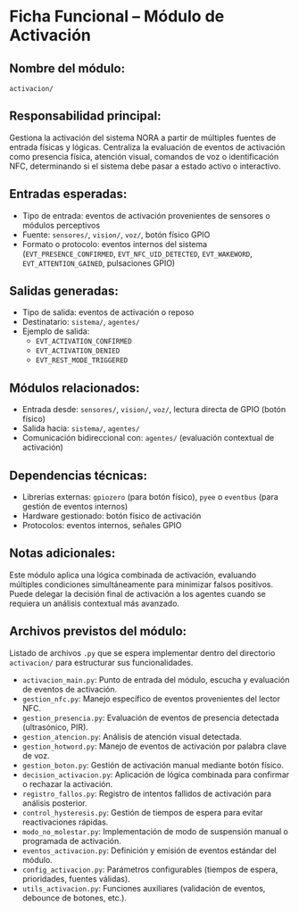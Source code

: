 # Ficha Funcional – Módulo de Activación

## Nombre del módulo:
`activacion/`

## Responsabilidad principal:
Gestiona la activación del sistema NORA a partir de múltiples fuentes de entrada físicas y lógicas. Centraliza la evaluación de eventos de activación como presencia física, atención visual, comandos de voz o identificación NFC, determinando si el sistema debe pasar a estado activo o interactivo.

## Entradas esperadas:
- Tipo de entrada: eventos de activación provenientes de sensores o módulos perceptivos
- Fuente: `sensores/`, `vision/`, `voz/`, botón físico GPIO
- Formato o protocolo: eventos internos del sistema (`EVT_PRESENCE_CONFIRMED`, `EVT_NFC_UID_DETECTED`, `EVT_WAKEWORD`, `EVT_ATTENTION_GAINED`, pulsaciones GPIO)

## Salidas generadas:
- Tipo de salida: eventos de activación o reposo
- Destinatario: `sistema/`, `agentes/`
- Ejemplo de salida:
  - `EVT_ACTIVATION_CONFIRMED`
  - `EVT_ACTIVATION_DENIED`
  - `EVT_REST_MODE_TRIGGERED`

## Módulos relacionados:
- Entrada desde: `sensores/`, `vision/`, `voz/`, lectura directa de GPIO (botón físico)
- Salida hacia: `sistema/`, `agentes/`
- Comunicación bidireccional con: `agentes/` (evaluación contextual de activación)

## Dependencias técnicas:
- Librerías externas: `gpiozero` (para botón físico), `pyee` o `eventbus` (para gestión de eventos internos)
- Hardware gestionado: botón físico de activación
- Protocolos: eventos internos, señales GPIO

## Notas adicionales:
Este módulo aplica una lógica combinada de activación, evaluando múltiples condiciones simultáneamente para minimizar falsos positivos. Puede delegar la decisión final de activación a los agentes cuando se requiera un análisis contextual más avanzado.

## Archivos previstos del módulo:
Listado de archivos `.py` que se espera implementar dentro del directorio `activacion/` para estructurar sus funcionalidades.

- `activacion_main.py`: Punto de entrada del módulo, escucha y evaluación de eventos de activación.
- `gestion_nfc.py`: Manejo específico de eventos provenientes del lector NFC.
- `gestion_presencia.py`: Evaluación de eventos de presencia detectada (ultrasónico, PIR).
- `gestion_atencion.py`: Análisis de atención visual detectada.
- `gestion_hotword.py`: Manejo de eventos de activación por palabra clave de voz.
- `gestion_boton.py`: Gestión de activación manual mediante botón físico.
- `decision_activacion.py`: Aplicación de lógica combinada para confirmar o rechazar la activación.
- `registro_fallos.py`: Registro de intentos fallidos de activación para análisis posterior.
- `control_hysteresis.py`: Gestión de tiempos de espera para evitar reactivaciones rápidas.
- `modo_no_molestar.py`: Implementación de modo de suspensión manual o programada de activación.
- `eventos_activacion.py`: Definición y emisión de eventos estándar del módulo.
- `config_activacion.py`: Parámetros configurables (tiempos de espera, prioridades, fuentes válidas).
- `utils_activacion.py`: Funciones auxiliares (validación de eventos, debounce de botones, etc.).

